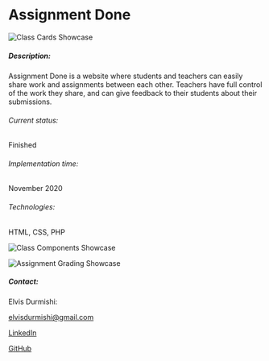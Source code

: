 # Assignment Done

![Class Cards Showcase](elvisdurmishi.github.com/assignment-done/images/AssignmentDone#2.png)

##### Description:

Assignment Done is a website where students and teachers can easily share work and assignments between each other. Teachers have full control of the work they share, and can give feedback to their students about their submissions.

###### Current status:

Finished

###### Implementation time:

November 2020

###### Technologies:

HTML, CSS, PHP

![Class Components Showcase](./images/AssignmentDone#2.png)

![Assignment Grading Showcase](./images/AssignmentDone#3.png)

##### Contact:

Elvis Durmishi:

[elvisdurmishi@gmail.com](mailto:elvisdurmishi@gmail.com)

[LinkedIn](https://www.linkedin.com/in/elvis-durmishi-0846241b3/)

[GitHub](https://github.com/elvisdurmishi)
